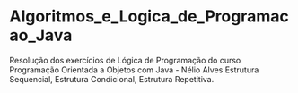 # Algoritmos_e_Logica_de_Programacao_Java
Resolução dos exercícios de Lógica de Programação do curso Programação Orientada a Objetos com Java - Nélio Alves
Estrutura Sequencial, Estrutura Condicional, Estrutura Repetitiva.
